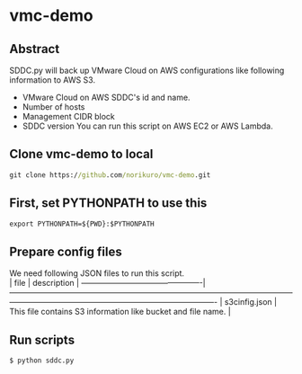# vmc-demo

## Abstract
SDDC.py will back up VMware Cloud on AWS configurations like following information to AWS S3.
* VMware Cloud on AWS SDDC's id and name.
* Number of hosts
* Management CIDR block
* SDDC version
You can run this script on AWS EC2 or AWS Lambda.


## Clone vmc-demo to local

```cmd
git clone https://github.com/norikuro/vmc-demo.git
```

## First, set PYTHONPATH to use this  
```cmd
export PYTHONPATH=${PWD}:$PYTHONPATH
```

## Prepare config files
We need following JSON files to run this script.  
| file          | description                                                  |
———————————————-|——————————————————————————————————————————————————————————————-
| s3cinfig.json | This file contains S3 information like bucket and file name. |



## Run scripts

```cmd
$ python sddc.py
```
